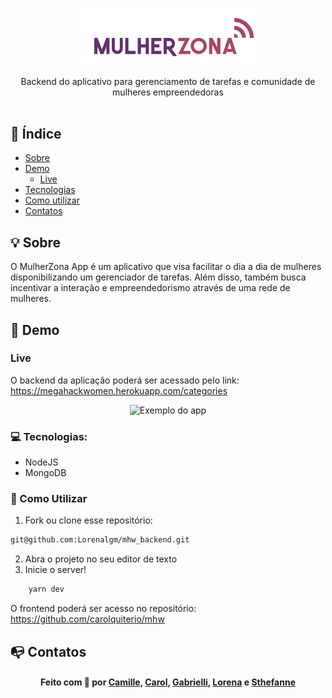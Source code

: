 <br />
<p align="center">
    <img alt="Logo" title="#logo" width="300px" src="https://github.com/carolquiterio/mhw/raw/master/github/logo.png">

  <p align="center">    
     Backend do aplicativo para gerenciamento de tarefas e comunidade de mulheres empreendedoras
       <br />
    <br />
  </p> 

## :checkered_flag: Índice

* [Sobre](#bulb-sobre)
* [Demo](#iphone-demo)
  * [Live](#live)  
* [Tecnologias](#computer-tecnologias)
* [Como utilizar](#wrench-como-utilizar)
* [Contatos](#mailbox_with_no_mail-contatos)

## :bulb: Sobre
O MulherZona App é um aplicativo que visa facilitar o dia a dia de mulheres disponibilizando um gerenciador de tarefas. Além disso, também busca incentivar a interação e empreendedorismo através de uma rede de mulheres.

## :iphone: Demo

### Live

O backend da aplicação poderá ser acessado pelo link: https://megahackwomen.herokuapp.com/categories

<p align="center">
    <img src="https://i.imgur.com/tBnl9UF.png" width="600" height="350" alt="Exemplo do app">
 </p>


### :computer: Tecnologias:
- NodeJS
- MongoDB

### :wrench: Como Utilizar

1. Fork ou clone esse repositório:
```sh 
git@github.com:Lorenalgm/mhw_backend.git
```
2. Abra o projeto no seu editor de texto
3. Inicie o server!
```sh 
    yarn dev
```

 O frontend poderá ser acesso no repositório: https://github.com/carolquiterio/mhw

## :mailbox_with_no_mail: Contatos
<h4 align="center">
    Feito com 💜 por <a href="www.linkedin.com/in/camillepaixao" target="_blank">Camille</a>, 
    <a href="https://www.linkedin.com/in/carolina-quiterio-978419188/" target="_blank">Carol</a>, 
    <a href="https://www.linkedin.com/in/gabrieli-pavlack-22b5711ab/" target="_blank">Gabrielli</a>, 
    <a href="https://www.linkedin.com/in/mishelle-sousa-3b8159135/" target="_blank">Lorena</a> e 
    <a href="https://br.linkedin.com/in/sthefannebatista" target="_blank">Sthefanne</a>
</h4>

   
